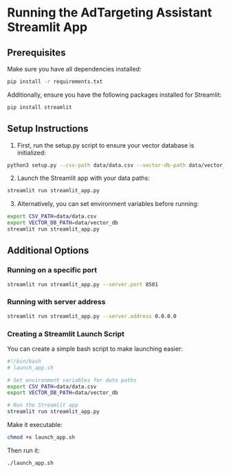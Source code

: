 # Running the AdTargeting Assistant Streamlit App

## Prerequisites
Make sure you have all dependencies installed:
```bash
pip install -r requirements.txt
```

Additionally, ensure you have the following packages installed for Streamlit:
```bash
pip install streamlit
```

## Setup Instructions

1. First, run the setup.py script to ensure your vector database is initialized:
```bash
python3 setup.py --csv-path data/data.csv --vector-db-path data/vector_db
```

2. Launch the Streamlit app with your data paths:
```bash
streamlit run streamlit_app.py
```

3. Alternatively, you can set environment variables before running:
```bash
export CSV_PATH=data/data.csv
export VECTOR_DB_PATH=data/vector_db
streamlit run streamlit_app.py
```

## Additional Options

### Running on a specific port
```bash
streamlit run streamlit_app.py --server.port 8501
```

### Running with server address
```bash
streamlit run streamlit_app.py --server.address 0.0.0.0
```

### Creating a Streamlit Launch Script

You can create a simple bash script to make launching easier:

```bash
#!/bin/bash
# launch_app.sh

# Set environment variables for data paths
export CSV_PATH=data/data.csv
export VECTOR_DB_PATH=data/vector_db

# Run the Streamlit app
streamlit run streamlit_app.py
```

Make it executable:
```bash
chmod +x launch_app.sh
```

Then run it:
```bash
./launch_app.sh
```